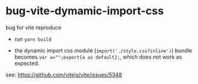 # bug-vite-dymamic-import-css

bug for vite reproduce

* run `yarn build`

* the dynamic import css module (`import('./style.css?inline')`) bundle becomes `var a="";export{a as default};`, which does not work as expected.

see: https://github.com/vitejs/vite/issues/5348
